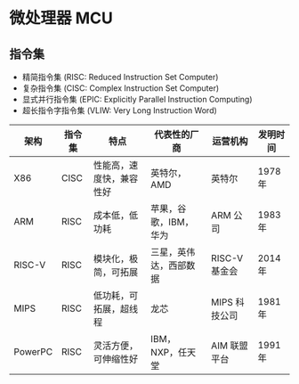 # 微处理器 MCU

## 指令集

- 精简指令集 (RISC: Reduced Instruction Set Computer)
- 复杂指令集 (CISC: Complex Instruction Set Computer)
- 显式并行指令集 (EPIC: Explicitly Parallel Instruction Computing)
- 超长指令字指令集 (VLIW: Very Long Instruction Word)

| 架构    | 指令集 | 特点                     | 代表性的厂商           | 运营机构      | 发明时间 |
|---------|--------|--------------------------|------------------------|---------------|----------|
| X86     | CISC   | 性能高，速度快，兼容性好 | 英特尔，AMD            | 英特尔        | 1978 年  |
| ARM     | RISC   | 成本低，低功耗           | 苹果，谷歌，IBM，华为  | ARM 公司      | 1983 年  |
| RISC-V  | RISC   | 模块化，极简，可拓展     | 三星，英伟达，西部数据 | RISC-V 基金会 | 2014 年  |
| MIPS    | RISC   | 低功耗，可拓展，超线程   | 龙芯                   | MIPS 科技公司 | 1981 年  |
| PowerPC | RISC   | 灵活方便，可伸缩性好     | IBM，NXP，任天堂       | AIM 联盟平台  | 1991 年  |
